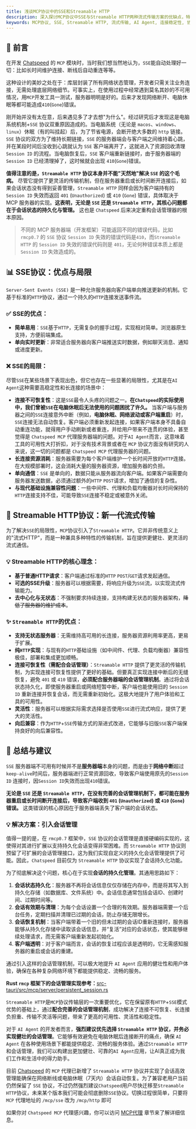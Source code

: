 ```yaml
---
title: 浅谈MCP协议中的SSE和Streamable HTTP
description: 深入探讨MCP协议中SSE与Streamable HTTP两种流式传输方案的优缺点，特别关注SSE在电脑休眠后断开连接的问题，并解释为何推荐使用Streamable HTTP。
keywords: MCP协议, SSE, Streamable HTTP, 流式传输, AI Agent, 连接稳定性, 协议选择, 优缺点
---
```


## 📖 前言

在开发 [Chatspeed](https://chatspeed.aidyou.ai) 的 `MCP` 模块时，当时我们想当然地认为，`SSE`能自动处理好一切：比如长时间维护连接、断线后自动重连等等。

这种设计的美妙之处在于：库层封装了所有网络状态管理，开发者只需关注业务连接，无需处理底层网络细节。可事实上，在使用过程中经常遇到莫名其妙的不可用情况，用`MCP`开发工具一测试，服务器明明是好的。后来才发现网络断开、电脑休眠等都可能造成`410`(`Gone`)错误。

刚开始并没有太在意，后来遇见多了才去想"为什么"。经过研究后才发现这是电脑系统机制+`SSE` 协议双重原因造成的。当电脑系统（无论是 `macos`、`windows`、`linux`）休眠（有的叫挂起）后，为了节省电源，会断开绝大多数的 `http` 链接。`SSE` 协议的双方为了维持长期链接，`SSE` 的服务器端会与客户端之间维持着心跳，并在某段时间后没收到心跳就认为 `SSE` 客户端离开了，这就进入了资源回收清理 `Session ID` 的流程。当电脑恢复后，`SSE` 客户端重新链接时，由于服务器端的 `Session ID` 已经清理掉了，这时候就会出现 `410`(`Gone`)错误。

**值得注意的是，`Streamable HTTP` 协议本身并不能"天然地"解决 `SSE` 的这个毛病。** 尽管它提供了更灵活的传输机制，但在服务器重启或长时间断开连接后，如果会话状态没有得到妥善管理，`Streamable HTTP` 同样会因为客户端持有的 `Session ID` 失效而返回 `401` (`Unauthorized`) 或 `410` (`Gone`) 错误，具体取决于 MCP 服务器的实现。**这表明，无论是 `SSE` 还是 `Streamable HTTP`，其核心问题都在于会话状态的持久化与管理。** 这也是 `Chatspeed` 后来决定重构会话管理器的根本原因。

> 不同的 MCP 服务器端（开发框架）可能返回不同的错误代码，比如 `rmcp0.7` 的 `SSE` 协议 `Session ID` 失效的错误代码是`410`，而`Streamable HTTP` 的 `Session ID` 失效的错误代码则是 `401`，无论何种错误本质上都是 `Session ID` 失效造成的。

## 📊 SSE协议：优点与局限

`Server-Sent Events (SSE)` 是一种允许服务器向客户端单向推送更新的机制。它基于标准的`HTTP`协议，通过一个持久的`HTTP`连接发送事件流。

### ✅ SSE的优点：

- **简单易用**：`SSE`基于`HTTP`，无需复杂的握手过程，实现相对简单。浏览器原生支持，方便前端集成。
- **单向实时更新**：非常适合服务器向客户端推送实时数据，例如聊天消息、通知或进度更新。

### ❌ SSE的局限：

尽管`SSE`在某些场景下表现出色，但它也存在一些显著的局限性，尤其是在`AI Agent`这种需要高稳定性和长连接的场景中：

- **连接不可恢复性**：这是`SSE`最令人头疼的问题之一。**在`Chatspeed`的实际使用中，我们曾被`SSE`在电脑休眠后无法使用的问题困扰了许久。** 当客户端与服务器之间的`SSE`连接意外中断（例如，**电脑休眠、网络波动或客户端重启**）时，`SSE`连接无法自动恢复。客户端必须重新发起连接，如果客户端本身不具备自动重连功能，就得用户手动刷新或者重连，并给用户带来不连贯的体验，甚至觉得是 `Chatspeed MCP` 代理服务器端的问题。对于`AI Agent`而言，这意味着工具的可用性大打折扣，对于没有技术背景或者在 `MCP` 协议方面没有研究的人来说，这一切的问题都是 `Chatspeed MCP` 代理服务器的问题。
- **长连接资源消耗**：服务器需要为每个客户端维护一个长时间开放的`HTTP`连接。在大规模部署时，这会消耗大量的服务器资源，增加服务器的负担。
- **单向通信**：`SSE` 是单向的，数据只能从服务器流向客户端。如果客户端需要向服务器发送数据，必须通过额外的`HTTP` `POST`请求，增加了通信的复杂性。
- **与现代基础设施兼容性问题**：一些中间件、代理和负载均衡器对长时间保持的`HTTP`连接支持不佳，可能导致`SSE`连接不稳定或被意外关闭。

## 🚀 Streamable HTTP协议：新一代流式传输

为了解决`SSE`的局限性，`MCP`协议引入了`Streamable HTTP`。它并非传统意义上的"流式HTTP"，而是一种兼具多种特性的传输机制，旨在提供更健壮、更灵活的流式通信。

### 💡 Streamable HTTP的核心理念：

- **基于普通HTTP请求**：客户端通过标准的`HTTP` `POST`/`GET`请求发起通信。
- **可选的SSE升级**：服务器可以根据需要，将响应升级为`SSE`流，以实现流式传输能力。
- **去中心化与无状态**：不强制要求持续连接，支持构建无状态的服务器架构，~~降低了服务器的维护成本~~。

### ✨ `Streamable HTTP`的优点：

- **支持无状态服务器**：无需维持高可用的长连接，服务器资源利用率更高，更易于扩展。
- **纯`HTTP`实现**：与现有的`HTTP`基础设施（如中间件、代理、负载均衡器）兼容性极佳，部署和集成更加顺畅。
- **连接可恢复性（需配合会话管理）**：`Streamable HTTP` 提供了更灵活的传输机制，为实现连接可恢复性提供了更好的基础。但要真正实现连接中断后的无缝恢复，避免 `401` 或 `410` 错误，**必须配合服务器端的会话管理机制**。通过将会话状态持久化，即使服务器重启或网络短暂中断，客户端也能使用旧的 `Session ID` 重新连接并恢复会话，而无需重新初始化。这极大地提升了用户体验和工具的可用性。
- **灵活性**：服务器可以根据实际需求选择是否使用`SSE`进行流式响应，提供了更大的灵活性。
- **向后兼容**：作为`HTTP`+`SSE`传输方式的渐进式改进，它能够与旧版`SSE`客户端保持良好的向后兼容性。

## 📝 总结与建议

`SSE` 服务器端不可用有时候并不是**服务器端**本身的问题，而是由于**网络中断**超过`keep-alive`时间后，服务器端进行正常资源回收，导致客户端使用原先的`Session ID` 连接时，因`Session ID`失效而出现`410`错误。

**无论是 `SSE` 还是 `Streamable HTTP`，在没有完善的会话管理机制下，都可能在服务器重启或长时间断开连接后，导致客户端收到 `401` (`Unauthorized`) 或 `410` (`Gone`) 错误。** 这类错误的核心原因在于服务器端丢失了客户端的会话状态。

### 💡 解决方案：引入会话管理

值得一提的是，在 `rmcp0.7` 框架中，`SSE` 协议的会话管理是直接硬编码实现的，这使得对其进行扩展以支持持久化会话变得非常困难。而 `Streamable HTTP` 协议则预留了可扩展的会话管理接口，这为我们实现自定义的持久化会话管理提供了可能。因此，`Chatspeed` 目前仅为 `Streamable HTTP` 协议实现了会话持久化功能。

为了彻底解决这个问题，核心在于实现**会话的持久化管理**。其通用思路如下：

1. **会话状态持久化**：服务器不再将会话信息仅仅存储在内存中，而是将其写入到持久化存储（如数据库、文件系统）中。会话信息通常包括会话ID、创建时间、过期时间等。
2. **会话有效期与清理**：为每个会话设置一个合理的有效期。服务器端需要一个后台任务，定期扫描并清理已过期的会话，防止存储无限增长。
3. **会话恢复机制**：当客户端带着一个旧的但未过期的会话ID重新连接时，服务器能够从持久化存储中读取该会话信息，并“复活”对应的会话状态，使其能够继续处理请求，而无需客户端重新发起初始化。
4. **客户端透明**：对于客户端而言，会话的恢复过程应该是透明的，它无需感知服务器的重启或会话的重建。

通过引入这样的会话管理机制，可以极大地提升 `AI Agent` 应用的健壮性和用户体验，确保在各种复杂网络环境下都能提供稳定、流畅的服务。

**Rust `rmcp` 框架下的会话管理实现参考：**[src-tauri/src/mcp/server/persistent_session.rs](https://github.com/aidyou/chatspeed/blob/main/src-tauri/src/mcp/server/persistent_session.rs)


`Streamable HTTP`是`MCP`协议传输层的一次重要优化，它在保留原有`HTTP`+`SSE`模式优势的基础上，通过**配合完善的会话管理机制**，成功解决了连接不可恢复、长连接负担重、传输不灵活等问题，带来了更高的可用性、灵活性和稳定性。

对于 `AI Agent` 的开发者而言，**强烈建议优先选择 `Streamable HTTP` 协议，并务必实现健壮的会话管理**。它能够有效避免在电脑休眠后连接断开的痛点，确保 `AI Agent` 在各种使用场景下都能提供稳定、流畅的服务体验。通过`Streamable HTTP`和会话管理，我们可以构建出更加健壮、可靠的`AI Agent`应用，让AI真正成为我们工作和生活中的得力助手。

目前 [Chatspeed](https://chatspeed.aidyou.ai) 的 `MCP` 代理已新增了 `Streamable HTTP` 协议并实现了会话高效管理能确保在网络断线或电脑休眠（7天内）会话自动恢复。为了兼容老用户当前仍然保留了 `SSE` 协议，不过仍然强烈建议`Chatspeed`用户尽快迁移至`Streamable HTTP`协议，未来某个版本我们可能会彻底删除`SSE`协议。切换过程很简单，只要将 `MCP` 代理地址的 `/mcp/sse` 改为 `/mcp/http` 即可

如果你对 `Chatspeed MCP` 代理感兴趣，你可以访问 [MCP代理](../../mcp/) 章节来了解详细信息。
